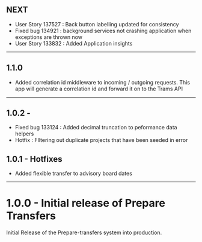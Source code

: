 ## NEXT
* User Story 137527 : Back button labelling updated for consistency
* Fixed bug 134921 : background services not crashing application when exceptions are thrown now
* User Story 133832 : Added Application insights 

---

## 1.1.0

* Added correlation id middleware to incoming / outgoing requests.
This app will generate a correlation id and forward it on to the Trams API

---

## 1.0.2 - 
* Fixed bug 133124 : Added decimal truncation to peformance data helpers
* Hotfix : FIltering out duplicate projects that have been seeded in error

## 1.0.1 - Hotfixes
* Added flexible transfer to advisory board dates

---

# 1.0.0 - Initial release of Prepare Transfers
Initial Release of the Prepare-transfers system into production.
